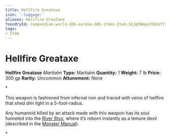 ```yaml
---
title: Hellfire Greataxe
icon: ':luggage:'
aliases: Hellfire Greataxe
foundryId: Compendium.world.ddb-eureka-ddb-items.Item.1KJqhNHgaC6Q2eff
tags:
- Item
---
```


# Hellfire Greataxe

**Hellfire Greataxe**
_Martialm_
**Type:** Martialm
**Quantity:** 1
**Weight:** 7 lb
**Price:** 300 gp
**Rarity:** Uncommon
**Attunement:** None

*<p>This weapon is fashioned from infernal iron and traced with veins of hellfire that shed dim light in a 5-foot-radius.

Any humanoid killed by an attack made with this weapon has its soul funneled into the <a href="https://www.dndbeyond.com/sources/bgdia/avernus#RiverStyx">River Styx</a>, where it’s reborn instantly as a lemure devil (described in the <a href="https://www.dndbeyond.com/sources/mm">Monster Manual</a>).</p>*